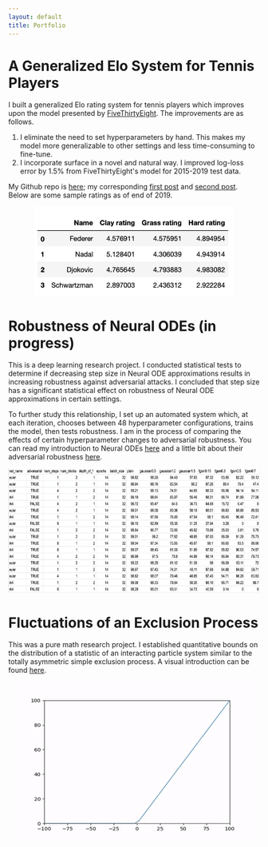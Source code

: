 ```yaml
---
layout: default
title: Portfolio
---
```


# A Generalized Elo System for Tennis Players
I built a generalized Elo rating system for tennis players which improves upon the model presented by [FiveThirtyEight](https://fivethirtyeight.com/features/serena-williams-and-the-difference-between-all-time-great-and-greatest-of-all-time/). The improvements are as follows.
1. I eliminate the need to set hyperparameters by hand. This makes my model more generalizable to other settings and less time-consuming to fine-tune.
2. I incorporate surface in a novel and natural way. 
I improved log-loss error by 1.5% from FiveThirtyEight's model for 2015-2019 test data.

My Github repo is [here](https://github.com/hongsuh7/tennis-elo); my corresponding [first post](https://hongsuh7.github.io/2020/07/07/tennis-1.html) and [second post](https://hongsuh7.github.io/2020/08/13/tennis-2.html). Below are some sample ratings as of end of 2019.

<p align="center">
  <img width="400" height="180" src="/assets/tennis-2/ratings.png">
</p>

# Robustness of Neural ODEs (in progress)
This is a deep learning research project. I conducted statistical tests to determine if decreasing step size in Neural ODE approximations results in increasing robustness against adversarial attacks. I concluded that step size has a significant statistical effect on robustness of Neural ODE approximations in certain settings. 

To further study this relationship, I set up an automated system which, at each iteration, chooses between 48 hyperparameter configurations, trains the model, then tests robustness. I am in the process of comparing the effects of certain hyperparameter changes to adversarial robustness. You can read my introduction to Neural ODEs [here](https://hongsuh7.github.io/2020/07/17/neural-ode-intro.html) and a little bit about their adversarial robustness [here](https://hongsuh7.github.io/2020/07/22/neural-ode-robustness.html).

<p align="center">
  <img width="800" height="250" src="/assets/robustness-tests.png">
</p>

# Fluctuations of an Exclusion Process
This was a pure math research project. I established quantitative bounds on the distribution of a statistic of an interacting particle system similar to the totally asymmetric simple exclusion process. A visual introduction can be found [here](https://hongsuh7.github.io/2020/08/13/particles-1.html).

<p align="center">
  <img width="480" height="320" src="/assets/particles-1/tasep_scale.gif">
</p>